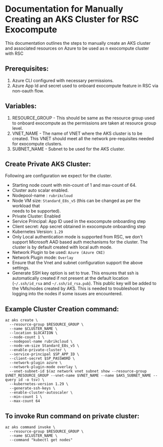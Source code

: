 # Documentation for Manually Creating an AKS Cluster for RSC Exocompute
This documentation outlines the steps to manually create an AKS cluster and associated resources on Azure to be used as n exocompute cluster with RSC

## Prerequisites:
1. Azure CLI configured with necessary permissions.
2. Azure App Id and secret used to onboard exocompute feature in RSC via non-oauth flow.
## Variables:
1. RESOURCE_GROUP - This should be same as the resource group used to onboard exocompute as the permissions are taken at resource group level.
2. VNET_NAME - The name of VNET where the AKS cluster is to be created. This VNET should meet all the network pre-requisites needed for exocompute clusters.
3. SUBNET_NAME - Subnet to be used for the AKS cluster.
## Create Private AKS Cluster:
Following are configuration we expect for the cluster.

 - Starting node count with min-count of 1 and max-count of 64.
 - Cluster auto scalar enabled.
 - Nodepool-name : `rubrikcloud`
 - Node VM size: `Standard_E8s_v5` (this can be changed as per the workload that  
   needs to be supported).
 - Private Cluster: Enabled
 - Service Principal: App ID used in the exocompute onboarding step
 - Client secret: App secret obtained in exocompute onboarding step
 - Kubernetes Version: `1.29`
 - Only Local authentication mode is supported from RSC, we don't support Microsoft AAD based auth mechanisms for the cluster. The cluster is by default created with local auth mode.
 - Network Plugin to be used: `Azure (Azure CNI)`
 - Network Plugin mode: `Overlay`
 - Ensure that the Vnet and subnet configuration support the above settings.
 - Generate SSH key option is set to true. This ensures that ssh is automatically created if not present at the default location (`~/.ssh/id_rsa` and `~/.ssh/id_rsa.pub`). This public key will be added to the VMs/nodes created by AKS. This is needed to troubleshoot by logging into the nodes if some issues are encountered.

## Example Cluster Creation command:

```
az aks create \
  --resource-group $RESOURCE_GROUP \
  --name $CLUSTER_NAME \
  --location $LOCATION \
  --node-count 1 \
  --nodepool-name rubrikcloud \
  --node-vm-size Standard_E8s_v5 \
  --enable-private-cluster \
  --service-principal $SP_APP_ID \
  --client-secret $SP_PASSWORD \
  --network-plugin azure \
  --network-plugin-mode overlay \
  --vnet-subnet-id $(az network vnet subnet show --resource-group $VNET_RESOURCE_GROUP --vnet-name $VNET_NAME --name $AKS_SUBNET_NAME --query id -o tsv) \
  --kubernetes-version 1.29 \
  --generate-ssh-keys \
  --enable-cluster-autoscaler \
  --min-count 1 \
  --max-count 64
```

## To invoke Run command on private cluster:

```
az aks command invoke \
  --resource-group $RESOURCE_GROUP \
  --name $CLUSTER_NAME \
  --command "kubectl get nodes"
```